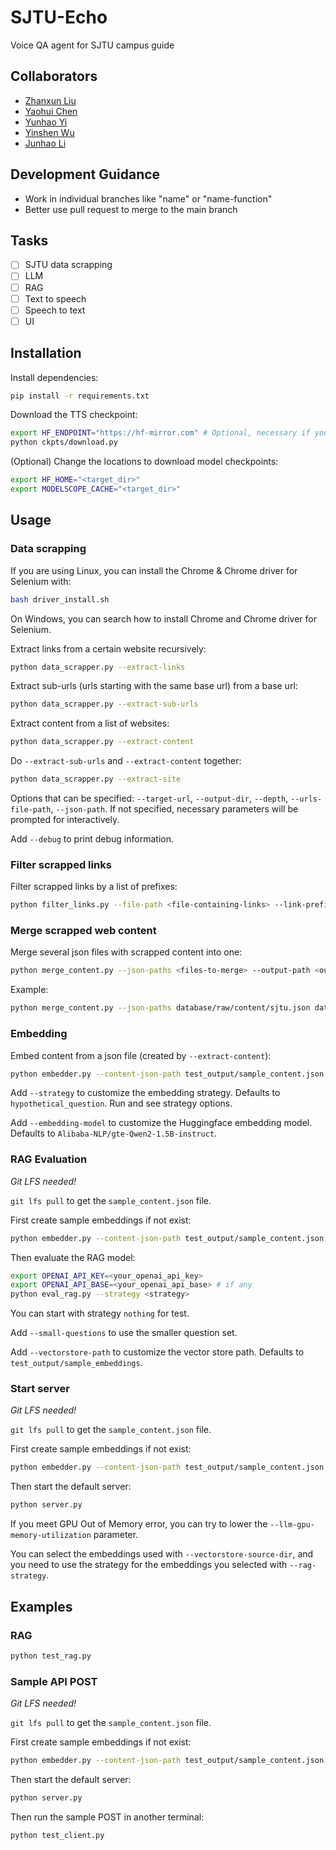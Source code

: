 # SJTU-Echo
Voice QA agent for SJTU campus guide

## Collaborators
- [Zhanxun Liu](xcc_zach@sjtu.edu.com)
- [Yaohui Chen](1009283848@sjtu.edu.cn)
- [Yunhao Yi](yiyunhao@sjtu.edu.cn)
- [Yinshen Wu](wuyinshen@sjtu.edu.cn)
- [Junhao Li](Lijunhao_hz@sjtu.edu.cn)

## Development Guidance
- Work in individual branches like "name" or "name-function"
- Better use pull request to merge to the main branch

## Tasks
- [ ] SJTU data scrapping
- [ ] LLM
- [ ] RAG
- [ ] Text to speech
- [ ] Speech to text
- [ ] UI

## Installation

Install dependencies:
```bash
pip install -r requirements.txt
```

Download the TTS checkpoint:
```bash
export HF_ENDPOINT="https://hf-mirror.com" # Optional, necessary if you are in China
python ckpts/download.py
```

(Optional) Change the locations to download model checkpoints:
```bash
export HF_HOME="<target_dir>"
export MODELSCOPE_CACHE="<target_dir>"
```

## Usage

### Data scrapping

If you are using Linux, you can install the Chrome & Chrome driver for Selenium with:
```bash
bash driver_install.sh
```

On Windows, you can search how to install Chrome and Chrome driver for Selenium.

Extract links from a certain website recursively:
```bash
python data_scrapper.py --extract-links
```

Extract sub-urls (urls starting with the same base url) from a base url:
```bash
python data_scrapper.py --extract-sub-urls
```

Extract content from a list of websites:
```bash
python data_scrapper.py --extract-content
```

Do `--extract-sub-urls` and `--extract-content` together:
```bash
python data_scrapper.py --extract-site
```

Options that can be specified: `--target-url`, `--output-dir`, `--depth`, `--urls-file-path`, `--json-path`.
If not specified, necessary parameters will be prompted for interactively.

Add `--debug` to print debug information.

### Filter scrapped links

Filter scrapped links by a list of prefixes:

```bash
python filter_links.py --file-path <file-containing-links> --link-prefixes <prefixes> --output-path <output-json-path>
```

### Merge scrapped web content

Merge several json files with scrapped content into one:

```bash
python merge_content.py --json-paths <files-to-merge> --output-path <output-directory>
```

Example:

```bash
python merge_content.py --json-paths database/raw/content/sjtu.json database/raw/content/sjtu-ji.json --output-path database/raw/content/sjtu_sjtu-ji.json
```

### Embedding

Embed content from a json file (created by `--extract-content`):
```bash
python embedder.py --content-json-path test_output/sample_content.json --output-dir test_output/sample_embeddings
```

Add `--strategy` to customize the embedding strategy. Defaults to `hypothetical_question`. Run and see strategy options.

Add `--embedding-model` to customize the Huggingface embedding model. Defaults to `Alibaba-NLP/gte-Qwen2-1.5B-instruct`.

### RAG Evaluation

*Git LFS needed!*

`git lfs pull` to get the `sample_content.json` file.

First create sample embeddings if not exist:
```bash
python embedder.py --content-json-path test_output/sample_content.json --output-dir test_output/sample_embeddings
```

Then evaluate the RAG model:
```bash
export OPENAI_API_KEY=<your_openai_api_key>
export OPENAI_API_BASE=<your_openai_api_base> # if any
python eval_rag.py --strategy <strategy>
```

You can start with strategy `nothing` for test.

Add `--small-questions` to use the smaller question set.

Add `--vectorstore-path` to customize the vector store path. Defaults to `test_output/sample_embeddings`.

### Start server

*Git LFS needed!*

`git lfs pull` to get the `sample_content.json` file.

First create sample embeddings if not exist:
```bash
python embedder.py --content-json-path test_output/sample_content.json --output-dir test_output/sample_embeddings
```

Then start the default server:
```bash
python server.py
```

If you meet GPU Out of Memory error, you can try to lower the `--llm-gpu-memory-utilization` parameter.

You can select the embeddings used with `--vectorstore-source-dir`, and you need to use the strategy for the embeddings you selected with `--rag-strategy`.

## Examples

### RAG

```bash
python test_rag.py
```

### Sample API POST

*Git LFS needed!*

`git lfs pull` to get the `sample_content.json` file.

First create sample embeddings if not exist:
```bash
python embedder.py --content-json-path test_output/sample_content.json --output-dir test_output/sample_embeddings
```

Then start the default server:
```bash
python server.py
```

Then run the sample POST in another terminal:
```bash
python test_client.py
```
